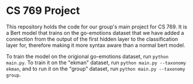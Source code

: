 
# CS 769 Project

This repository holds the code for our group's main project for CS 769. It is a Bert model that trains on the go-emotions dataset that we have added a connection from the output of the first hidden layer to the classification layer for, therefore making it more syntax aware than a normal bert model.

To train the model on the origional go-emotions dataset, run `python main.py`. To train it on the "ekman" dataset, run `python main.py --taxonomy ekman`, and to run it on the "group" dataset, run `python main.py --taxonomy group`.


